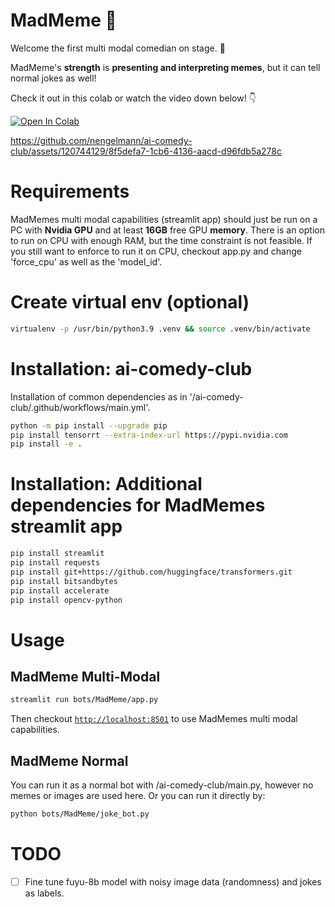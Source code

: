 # MadMeme 🥴

Welcome the first multi modal comedian on stage. 🎉

MadMeme's **strength** is **presenting and interpreting memes**, but it can tell normal jokes as well!

Check it out in this colab or watch the video down below! 👇

<a href="https://colab.research.google.com/github/nengelmann/ai-comedy-club/blob/main/bots/MadMeme/Fuyu_8B_Exploration.ipynb" target="_parent"><img src="https://colab.research.google.com/assets/colab-badge.svg" alt="Open In Colab"/></a>

https://github.com/nengelmann/ai-comedy-club/assets/120744129/8f5defa7-1cb6-4136-aacd-d96fdb5a278c

# Requirements
MadMemes multi modal capabilities (streamlit app) should just be run on a PC with **Nvidia GPU** and at least **16GB** free GPU **memory**.
There is an option to run on CPU with enough RAM, but the time constraint is not feasible. If you still want to enforce to run it on CPU, checkout app.py and change 'force_cpu' as well as the 'model_id'.

# Create virtual env (optional)

```bash
virtualenv -p /usr/bin/python3.9 .venv && source .venv/bin/activate
```

# Installation: ai-comedy-club
Installation of common dependencies as in '/ai-comedy-club/.github/workflows/main.yml'.
```bash
python -m pip install --upgrade pip
pip install tensorrt --extra-index-url https://pypi.nvidia.com
pip install -e .
```

# Installation: Additional dependencies for MadMemes streamlit app
```bash
pip install streamlit
pip install requests
pip install git+https://github.com/huggingface/transformers.git
pip install bitsandbytes
pip install accelerate
pip install opencv-python
```

# Usage

## MadMeme Multi-Modal
```bash
streamlit run bots/MadMeme/app.py
```
Then checkout [`http://localhost:8501`](http://localhost:8501) to use MadMemes multi modal capabilities.

## MadMeme Normal
You can run it as a normal bot with /ai-comedy-club/main.py, however no memes or images are used here.
Or you can run it directly by:
```bash
python bots/MadMeme/joke_bot.py
```

# TODO
- [ ] Fine tune fuyu-8b model with noisy image data (randomness) and jokes as labels.

